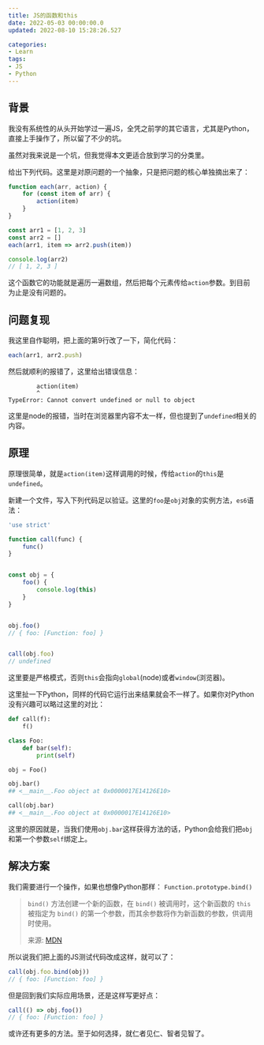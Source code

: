 ```yaml
---
title: JS的函数和this
date: 2022-05-03 00:00:00.0
updated: 2022-08-10 15:28:26.527

categories: 
- Learn
tags: 
- JS
- Python
---
```




## 背景

我没有系统性的从头开始学过一遍JS，全凭之前学的其它语言，尤其是Python，直接上手操作了，所以留了不少的坑。

虽然对我来说是一个坑，但我觉得本文更适合放到学习的分类里。

给出下列代码。这里是对原问题的一个抽象，只是把问题的核心单独摘出来了：

```js
function each(arr, action) {
    for (const item of arr) {
        action(item)
    }
}

const arr1 = [1, 2, 3]
const arr2 = []
each(arr1, item => arr2.push(item))

console.log(arr2)
// [ 1, 2, 3 ]
```

这个函数它的功能就是遍历一遍数组，然后把每个元素传给`action`参数。到目前为止是没有问题的。

## 问题复现

我这里自作聪明，把上面的第9行改了一下，简化代码：

```js
each(arr1, arr2.push)
```

然后就顺利的报错了，这里给出错误信息：

```
        action(item)
        ^
TypeError: Cannot convert undefined or null to object
```

这里是node的报错，当时在浏览器里内容不太一样，但也提到了`undefined`相关的内容。

## 原理

原理很简单，就是`action(item)`这样调用的时候，传给`action`的`this`是`undefined`。

新建一个文件，写入下列代码足以验证。这里的`foo`是`obj`对象的实例方法，`es6`语法：

```js
'use strict'

function call(func) {
    func()
}


const obj = {
    foo() {
        console.log(this)
    }
}


obj.foo()
// { foo: [Function: foo] }


call(obj.foo)
// undefined
```

这里要是严格模式，否则`this`会指向`global`(node)或者`window`(浏览器)。

这里扯一下Python，同样的代码它运行出来结果就会不一样了。如果你对Python没有兴趣可以略过这里的对比：

```python
def call(f):
    f()

class Foo:
    def bar(self):
        print(self)

obj = Foo()

obj.bar()
## <__main__.Foo object at 0x0000017E14126E10>

call(obj.bar)
## <__main__.Foo object at 0x0000017E14126E10>
```

这里的原因就是，当我们使用`obj.bar`这样获得方法的话，Python会给我们把`obj`和第一个参数`self`绑定上。

## 解决方案

我们需要进行一个操作，如果也想像Python那样： `Function.prototype.bind()`

>  `bind()` 方法创建一个新的函数，在 `bind()` 被调用时，这个新函数的 `this` 被指定为 `bind()` 的第一个参数，而其余参数将作为新函数的参数，供调用时使用。
>
> 来源: [MDN](https://developer.mozilla.org/zh-CN/docs/Web/JavaScript/Reference/Global_Objects/Function/bind)

所以说我们把上面的JS测试代码改成这样，就可以了：

```js
call(obj.foo.bind(obj))
// { foo: [Function: foo] }
```

但是回到我们实际应用场景，还是这样写更好点：

```js
call(() => obj.foo())
// { foo: [Function: foo] }
```

或许还有更多的方法。至于如何选择，就仁者见仁、智者见智了。